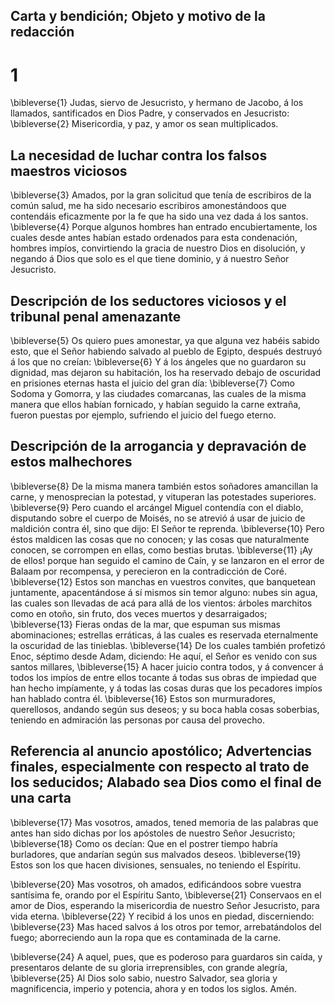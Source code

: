 ## Carta y bendición; Objeto y motivo de la redacción
# 1 
\bibleverse{1} Judas, siervo de Jesucristo, y hermano de Jacobo, á los llamados, santificados en Dios Padre, y conservados en Jesucristo: \bibleverse{2} Misericordia, y paz, y amor os sean multiplicados.

## La necesidad de luchar contra los falsos maestros viciosos
\bibleverse{3} Amados, por la gran solicitud que tenía de escribiros de la común salud, me ha sido necesario escribiros amonestándoos que contendáis eficazmente por la fe que ha sido una vez dada á los santos. \bibleverse{4} Porque algunos hombres han entrado encubiertamente, los cuales desde antes habían estado ordenados para esta condenación, hombres impíos, convirtiendo la gracia de nuestro Dios en disolución, y negando á Dios que solo es el que tiene dominio, y á nuestro Señor Jesucristo.

## Descripción de los seductores viciosos y el tribunal penal amenazante
\bibleverse{5} Os quiero pues amonestar, ya que alguna vez habéis sabido esto, que el Señor habiendo salvado al pueblo de Egipto, después destruyó á los que no creían: \bibleverse{6} Y á los ángeles que no guardaron su dignidad, mas dejaron su habitación, los ha reservado debajo de oscuridad en prisiones eternas hasta el juicio del gran día: \bibleverse{7} Como Sodoma y Gomorra, y las ciudades comarcanas, las cuales de la misma manera que ellos habían fornicado, y habían seguido la carne extraña, fueron puestas por ejemplo, sufriendo el juicio del fuego eterno.

## Descripción de la arrogancia y depravación de estos malhechores
\bibleverse{8} De la misma manera también estos soñadores amancillan la carne, y menosprecian la potestad, y vituperan las potestades superiores. \bibleverse{9} Pero cuando el arcángel Miguel contendía con el diablo, disputando sobre el cuerpo de Moisés, no se atrevió á usar de juicio de maldición contra él, sino que dijo: El Señor te reprenda. \bibleverse{10} Pero éstos maldicen las cosas que no conocen; y las cosas que naturalmente conocen, se corrompen en ellas, como bestias brutas. \bibleverse{11} ¡Ay de ellos! porque han seguido el camino de Caín, y se lanzaron en el error de Balaam por recompensa, y perecieron en la contradicción de Coré. \bibleverse{12} Estos son manchas en vuestros convites, que banquetean juntamente, apacentándose á sí mismos sin temor alguno: nubes sin agua, las cuales son llevadas de acá para allá de los vientos: árboles marchitos como en otoño, sin fruto, dos veces muertos y desarraigados; \bibleverse{13} Fieras ondas de la mar, que espuman sus mismas abominaciones; estrellas erráticas, á las cuales es reservada eternalmente la oscuridad de las tinieblas. \bibleverse{14} De los cuales también profetizó Enoc, séptimo desde Adam, diciendo: He aquí, el Señor es venido con sus santos millares, \bibleverse{15} A hacer juicio contra todos, y á convencer á todos los impíos de entre ellos tocante á todas sus obras de impiedad que han hecho impíamente, y á todas las cosas duras que los pecadores impíos han hablado contra él. \bibleverse{16} Estos son murmuradores, querellosos, andando según sus deseos; y su boca habla cosas soberbias, teniendo en admiración las personas por causa del provecho.

## Referencia al anuncio apostólico; Advertencias finales, especialmente con respecto al trato de los seducidos; Alabado sea Dios como el final de una carta
\bibleverse{17} Mas vosotros, amados, tened memoria de las palabras que antes han sido dichas por los apóstoles de nuestro Señor Jesucristo; \bibleverse{18} Como os decían: Que en el postrer tiempo habría burladores, que andarían según sus malvados deseos. \bibleverse{19} Estos son los que hacen divisiones, sensuales, no teniendo el Espíritu.

\bibleverse{20} Mas vosotros, oh amados, edificándoos sobre vuestra santísima fe, orando por el Espíritu Santo, \bibleverse{21} Conservaos en el amor de Dios, esperando la misericordia de nuestro Señor Jesucristo, para vida eterna. \bibleverse{22} Y recibid á los unos en piedad, discerniendo: \bibleverse{23} Mas haced salvos á los otros por temor, arrebatándolos del fuego; aborreciendo aun la ropa que es contaminada de la carne.

\bibleverse{24} A aquel, pues, que es poderoso para guardaros sin caída, y presentaros delante de su gloria irreprensibles, con grande alegría, \bibleverse{25} Al Dios solo sabio, nuestro Salvador, sea gloria y magnificencia, imperio y potencia, ahora y en todos los siglos. Amén. 